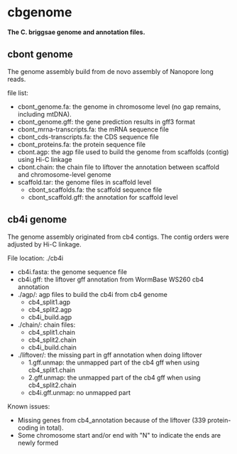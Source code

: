 # cbgenome
**The C. briggsae genome and annotation files.**



## cbont genome

The genome assembly build from de novo assembly of Nanopore long reads.

file list: 

- cbont_genome.fa: the genome in chromosome level (no gap remains, including mtDNA). 
- cbont_genome.gff: the gene prediction results in gff3 format
- cbont_mrna-transcripts.fa: the mRNA sequence file 
- cbont_cds-transcripts.fa: the CDS sequence file
- cbont_proteins.fa: the protein sequence file
- cbont.agp: the agp file used to build the genome from  scaffolds (contig) using Hi-C linkage
- cbont.chain: the chain file to liftover the annotation between scaffold and chromosome-level genome
- scaffold.tar: the genome files in scaffold level
  - cbont_scaffolds.fa: the scaffold sequence file
  - cbont_scaffold.gff: the annotation for scaffold level



## cb4i genome

The genome assembly originated from cb4 contigs. The contig orders were adjusted by Hi-C linkage. 

File location: ./cb4i

- cb4i.fasta: the genome sequence file 
- cb4i.gff: the liftover gff annotation from WormBase WS260 cb4 annotation
- ./agp/: agp files to build the cb4i from cb4 genome
  - cb4_split1.agp
  - cb4_split2.agp
  - cb4i_build.agp
- ./chain/: chain files:
  - cb4_split1.chain
  - cb4_split2.chain
  - cb4i_build.chain
- ./liftover/: the missing part in gff annotation when doing liftover
  - 1.gff.unmap: the unmapped part of the cb4 gff when using cb4_split1.chain
  - 2.gff.unmap: the unmapped part of the cb4 gff when using cb4_split2.chain
  - cb4i.gff.unmap: no unmapped part

Known issues:

- Missing genes from cb4_annotation because of the liftover (339 protein-coding in total). 
- Some chromosome start and/or end with "N" to indicate the ends are newly formed

